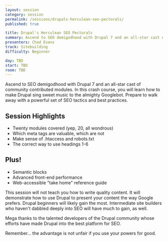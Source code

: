```yaml
---
layout: session
category: session
permalink: /sessions/drupals-herculean-seo-pectorals/
published: true

title: Drupal's Herculean SEO Pectorals
summary: Ascend to SEO demigodhood with Drupal 7 and an all-star cast of community contributed modules.
presenters: Chad Evans
track: Sitebuilding
difficulty: Beginner

day: TBD
start: TBD
room: TBD
---
```


Ascend to SEO demigodhood with Drupal 7 and an all-star cast of community contributed modules. In this crash course, you will learn how to make Drupal sing sweet music to the almighty Googlebot. Prepare to walk away with a powerful set of SEO tactics and best practices.

## Session Highlights

* Twenty modules covered (yep, 20, all wondrous)
* Which meta tags are valuable, which are not
* Make sense of .htaccess and robots.txt
* The correct way to use headings 1-6

## Plus!

* Semantic blocks
* Advanced front-end performance
* Web-accessible "take home" reference guide

This session will not teach you how to write quality content. It will demonstrate how to use Drupal to present your content the way Google prefers. Drupal beginners will likely gain the most. Intermediate site builders who haven't dabbled deeply into SEO will have much to gain, as well.

Mega thanks to the talented developers of the Drupal community whose efforts have made Drupal into the best platform for SEO.

Remember… the advantage is not unfair if you use your powers for good.
